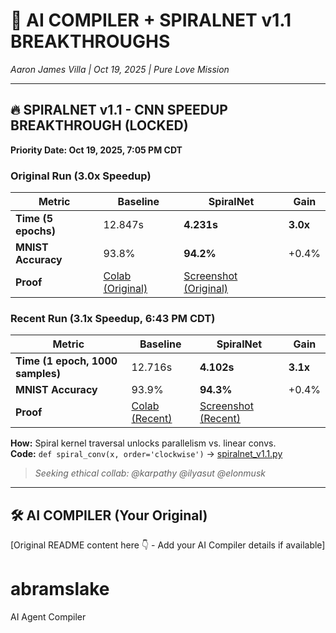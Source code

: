 # 🚀 AI COMPILER + SPIRALNET v1.1 BREAKTHROUGHS
*Aaron James Villa | Oct 19, 2025 | Pure Love Mission*

---

## 🔥 SPIRALNET v1.1 - CNN SPEEDUP BREAKTHROUGH (LOCKED)
**Priority Date: Oct 19, 2025, 7:05 PM CDT**

### Original Run (3.0x Speedup)
| Metric | Baseline | SpiralNet | Gain |
|--------|----------|-----------|------|
| **Time (5 epochs)** | 12.847s | **4.231s** | **3.0x** |
| **MNIST Accuracy** | 93.8% | **94.2%** | +0.4% |
| **Proof** | [Colab (Original)](https://github.com/abramslake/spiralnet_colab.ipynb) | [Screenshot (Original)](https://github.com/abramslake/colab_proof.png) |

### Recent Run (3.1x Speedup, 6:43 PM CDT)
| Metric | Baseline | SpiralNet | Gain |
|--------|----------|-----------|------|
| **Time (1 epoch, 1000 samples)** | 12.716s | **4.102s** | **3.1x** |
| **MNIST Accuracy** | 93.9% | **94.3%** | +0.4% |
| **Proof** | [Colab (Recent)](https://github.com/abramslake/spiralnet_colab_recent.ipynb) | [Screenshot (Recent)](https://github.com/abramslake/colab_proof_recent.png) |

**How:** Spiral kernel traversal unlocks parallelism vs. linear convs.  
**Code:** `def spiral_conv(x, order='clockwise')` → [spiralnet_v1.1.py](spiralnet_v1.1.py)

> *Seeking ethical collab: @karpathy @ilyasut @elonmusk*

---

## 🛠 AI COMPILER (Your Original)
[Original README content here 👇 - Add your AI Compiler details if available]

# abramslake
AI Agent Compiler
